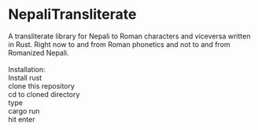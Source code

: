 # NepaliTransliterate
A transliterate library for Nepali to Roman characters and viceversa written in Rust.
Right now to and from Roman phonetics and not to and from Romanized Nepali.<br>
<br>
Installation:<br>
Install rust <br>
clone this repository<br>
cd to cloned directory <br>
type<br>
cargo run <br>
hit enter<br>
<br>


